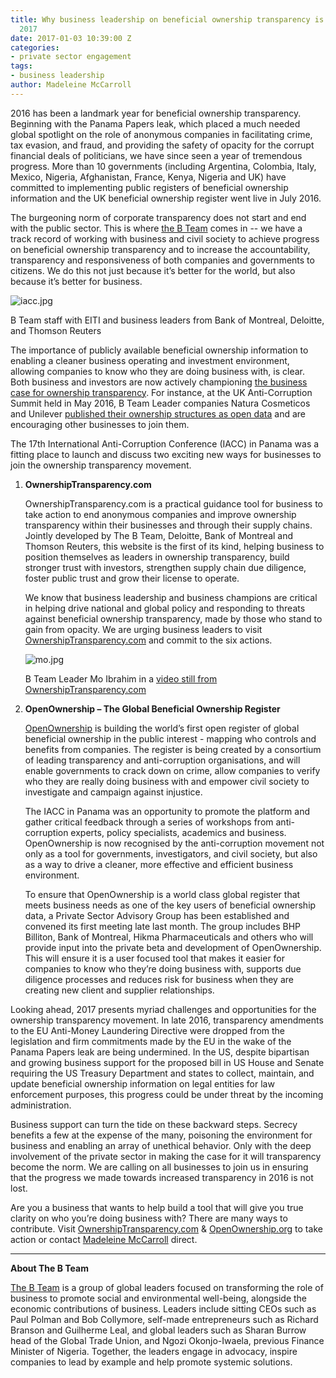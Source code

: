 ```yaml
---
title: Why business leadership on beneficial ownership transparency is critical in
  2017
date: 2017-01-03 10:39:00 Z
categories:
- private sector engagement
tags:
- business leadership
author: Madeleine McCarroll
---
```


2016 has been a landmark year for beneficial ownership transparency. Beginning with the Panama Papers leak, which placed a much needed global spotlight on the role of anonymous companies in facilitating crime, tax evasion, and fraud, and providing the safety of opacity for the corrupt financial deals of politicians, we have since seen a year of tremendous progress. More than 10 governments (including Argentina, Colombia, Italy, Mexico, Nigeria, Afghanistan, France, Kenya, Nigeria and UK) have committed to implementing public registers of beneficial ownership information and the UK beneficial ownership register went live in July 2016.

The burgeoning norm of corporate transparency does not start and end with the public sector. This is where [the B Team](http://bteam.org) comes in -- we have a track record of working with business and civil society to achieve progress on beneficial ownership transparency and to increase the accountability, transparency and responsiveness of both companies and governments to citizens. We do this not just because it’s better for the world, but also because it’s better for business.

![iacc.jpg](/uploads/iacc.jpg)  

B Team staff with EITI and business leaders from Bank of Montreal, Deloitte, and Thomson Reuters

The importance of publicly available beneficial ownership information to enabling a cleaner business operating and investment environment, allowing companies to know who they are doing business with, is clear. Both business and investors are now actively championing [the business case for ownership transparency](http://bteam.org/plan-b/ending-anonymous-companies-report-published/). For instance, at the UK Anti-Corruption Summit held in May 2016, B Team Leader companies Natura Cosmeticos and Unilever [published their ownership structures as open data](http://bteam.org/announcements/driving-transparency-unilever-and-natura-open-up-on-company-ownership/) and are encouraging other businesses to join them.

The 17th International Anti-Corruption Conference (IACC) in Panama was a fitting place to launch and discuss two exciting new ways for businesses to join the ownership transparency movement.

1. **OwnershipTransparency.com**

   OwnershipTransparency.com is a practical guidance tool for business to take action to end anonymous companies and improve ownership transparency within their businesses and through their supply chains. Jointly developed by The B Team, Deloitte, Bank of Montreal and Thomson Reuters, this website is the first of its kind, helping business to position themselves as leaders in ownership transparency, build stronger trust with investors, strengthen supply chain due diligence, foster public trust and grow their license to operate.

   We know that business leadership and business champions are critical in helping drive national and global policy and responding to threats against beneficial ownership transparency, made by those who stand to gain from opacity. We are urging business leaders to visit [OwnershipTransparency.com](http://ownershiptransparency.com) and commit to the six actions.

   ![mo.jpg](/uploads/mo.jpg)  

    B Team Leader Mo Ibrahim in a [video still from OwnershipTransparency.com](http://bteam.org/announcements/b-team-leaders-voice-support-for-anti-corruption-meeting-in-panama/)

2. **OpenOwnership – The Global Beneficial Ownership Register**

   [OpenOwnership](http://openownership.org) is building the world’s first open register of global beneficial ownership in the public interest - mapping who controls and benefits from companies. The register is being created by a consortium of leading transparency and anti-corruption organisations, and will enable governments to crack down on crime, allow companies to verify who they are really doing business with and empower civil society to investigate and campaign against injustice.

   The IACC in Panama was an opportunity to promote the platform and gather critical feedback through a series of workshops from anti-corruption experts, policy specialists, academics and business. OpenOwnership is now recognised by the anti-corruption movement not only as a tool for governments, investigators, and civil society, but also as a way to drive a cleaner, more effective and efficient business environment.

   To ensure that OpenOwnership is a world class global register that meets business needs as one of the key users of beneficial ownership data, a Private Sector Advisory Group has been established and convened its first meeting late last month. The group includes BHP Billiton, Bank of Montreal, Hikma Pharmaceuticals and others who will provide input into the private beta and development of OpenOwnership. This will ensure it is a user focused tool that makes it easier for companies to know who they’re doing business with, supports due diligence processes and reduces risk for business when they are creating new client and supplier relationships.

Looking ahead, 2017 presents myriad challenges and opportunities for the ownership transparency movement. In late 2016, transparency amendments to the EU Anti-Money Laundering Directive were dropped from the legislation and firm commitments made by the EU in the wake of the Panama Papers leak are being undermined. In the US, despite bipartisan and growing business support for the proposed bill in US House and Senate requiring the US Treasury Department and states to collect, maintain, and update beneficial ownership information on legal entities for law enforcement purposes, this progress could be under threat by the incoming administration.

Business support can turn the tide on these backward steps. Secrecy benefits a few at the expense of the many, poisoning the environment for business and enabling an array of unethical behavior. Only with the deep involvement of the private sector in making the case for it will transparency become the norm. We are calling on all businesses to join us in ensuring that the progress we made towards increased transparency in 2016 is not lost.

Are you a business that wants to help build a tool that will give you true clarity on who you’re doing business with? There are many ways to contribute. Visit [OwnershipTransparency.com](http://ownershiptransparency.com) & [OpenOwnership.org](http://openownership.org) to take action or contact [Madeleine McCarroll](mailto:mm@bteam.org) direct.

---

**About The B Team**

[The B Team](http://bteam.org) is a group of global leaders focused on transforming the role of business to promote social and environmental well-being, alongside the economic contributions of business. Leaders include sitting CEOs such as Paul Polman and Bob Collymore, self-made entrepreneurs such as Richard Branson and Guilherme Leal, and global leaders such as Sharan Burrow head of the Global Trade Union, and Ngozi Okonjo-Iwaela, previous Finance Minister of Nigeria. Together, the leaders engage in advocacy, inspire companies to lead by example and help promote systemic solutions.

